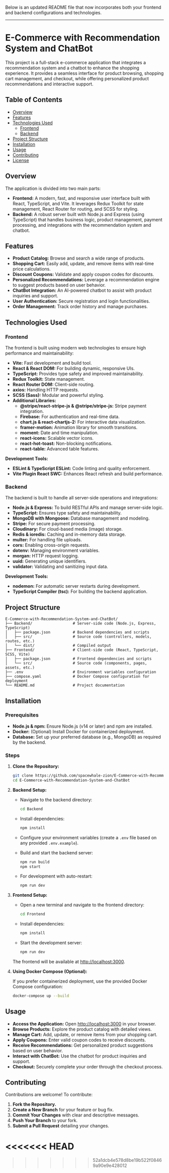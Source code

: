 Below is an updated README file that now incorporates both your frontend and backend configurations and technologies.

---

# E-Commerce with Recommendation System and ChatBot

This project is a full-stack e-commerce application that integrates a recommendation system and a chatbot to enhance the shopping experience. It provides a seamless interface for product browsing, shopping cart management, and checkout, while offering personalized product recommendations and interactive support.

## Table of Contents

- [Overview](#overview)
- [Features](#features)
- [Technologies Used](#technologies-used)
  - [Frontend](#frontend)
  - [Backend](#backend)
- [Project Structure](#project-structure)
- [Installation](#installation)
- [Usage](#usage)
- [Contributing](#contributing)
- [License](#license)

## Overview

The application is divided into two main parts:

- **Frontend:** A modern, fast, and responsive user interface built with React, TypeScript, and Vite. It leverages Redux Toolkit for state management, React Router for routing, and SCSS for styling.
- **Backend:** A robust server built with Node.js and Express (using TypeScript) that handles business logic, product management, payment processing, and integrations with the recommendation system and chatbot.

## Features

- **Product Catalog:** Browse and search a wide range of products.
- **Shopping Cart:** Easily add, update, and remove items with real-time price calculations.
- **Discount Coupons:** Validate and apply coupon codes for discounts.
- **Personalized Recommendations:** Leverage a recommendation engine to suggest products based on user behavior.
- **ChatBot Integration:** An AI-powered chatbot to assist with product inquiries and support.
- **User Authentication:** Secure registration and login functionalities.
- **Order Management:** Track order history and manage purchases.

## Technologies Used

### Frontend

The frontend is built using modern web technologies to ensure high performance and maintainability:

- **Vite:** Fast development and build tool.
- **React & React DOM:** For building dynamic, responsive UIs.
- **TypeScript:** Provides type safety and improved maintainability.
- **Redux Toolkit:** State management.
- **React Router DOM:** Client-side routing.
- **axios:** Handling HTTP requests.
- **SCSS (Sass):** Modular and powerful styling.
- **Additional Libraries:**
  - **@stripe/react-stripe-js & @stripe/stripe-js:** Stripe payment integration.
  - **Firebase:** For authentication and real-time data.
  - **chart.js & react-chartjs-2:** For interactive data visualization.
  - **framer-motion:** Animation library for smooth transitions.
  - **moment:** Date and time manipulation.
  - **react-icons:** Scalable vector icons.
  - **react-hot-toast:** Non-blocking notifications.
  - **react-table:** Advanced table features.

**Development Tools:**

- **ESLint & TypeScript ESLint:** Code linting and quality enforcement.
- **Vite Plugin React SWC:** Enhances React refresh and build performance.

### Backend

The backend is built to handle all server-side operations and integrations:

- **Node.js & Express:** To build RESTful APIs and manage server-side logic.
- **TypeScript:** Ensures type safety and maintainability.
- **MongoDB with Mongoose:** Database management and modeling.
- **Stripe:** For secure payment processing.
- **Cloudinary:** For cloud-based media (image) storage.
- **Redis & ioredis:** Caching and in-memory data storage.
- **multer:** For handling file uploads.
- **cors:** Enabling cross-origin requests.
- **dotenv:** Managing environment variables.
- **morgan:** HTTP request logging.
- **uuid:** Generating unique identifiers.
- **validator:** Validating and sanitizing input data.

**Development Tools:**

- **nodemon:** For automatic server restarts during development.
- **TypeScript Compiler (tsc):** For building the backend application.

## Project Structure

```
E-Commerce-with-Recommendation-System-and-ChatBot/
├── Backend/                  # Server-side code (Node.js, Express, TypeScript)
│   ├── package.json          # Backend dependencies and scripts
│   ├── src/                  # Source code (controllers, models, routes, etc.)
│   └── dist/                 # Compiled output
├── Frontend/                 # Client-side code (React, TypeScript, SCSS, Vite)
│   ├── package.json          # Frontend dependencies and scripts
│   └── src/                  # Source code (components, pages, assets, etc.)
├── .env                      # Environment variables configuration
├── compose.yaml              # Docker Compose configuration for deployment
└── README.md                 # Project documentation
```

## Installation

### Prerequisites

- **Node.js & npm:** Ensure Node.js (v14 or later) and npm are installed.
- **Docker:** (Optional) Install Docker for containerized deployment.
- **Database:** Set up your preferred database (e.g., MongoDB) as required by the backend.

### Steps

1. **Clone the Repository:**

   ```bash
   git clone https://github.com/spacewhale-zion/E-Commerce-with-Recommendation-System-and-ChatBot.git
   cd E-Commerce-with-Recommendation-System-and-ChatBot
   ```

2. **Backend Setup:**

   - Navigate to the backend directory:

     ```bash
     cd Backend
     ```

   - Install dependencies:

     ```bash
     npm install
     ```

   - Configure your environment variables (create a `.env` file based on any provided `.env.example`).

   - Build and start the backend server:

     ```bash
     npm run build
     npm start
     ```

   - For development with auto-restart:

     ```bash
     npm run dev
     ```

3. **Frontend Setup:**

   - Open a new terminal and navigate to the frontend directory:

     ```bash
     cd Frontend
     ```

   - Install dependencies:

     ```bash
     npm install
     ```

   - Start the development server:

     ```bash
     npm run dev
     ```

   The frontend will be available at [http://localhost:3000](http://localhost:3000).

4. **Using Docker Compose (Optional):**

   If you prefer containerized deployment, use the provided Docker Compose configuration:

   ```bash
   docker-compose up --build
   ```

## Usage

- **Access the Application:** Open [http://localhost:3000](http://localhost:3000) in your browser.
- **Browse Products:** Explore the product catalog with detailed views.
- **Manage Cart:** Add, update, or remove items from your shopping cart.
- **Apply Coupons:** Enter valid coupon codes to receive discounts.
- **Receive Recommendations:** Get personalized product suggestions based on user behavior.
- **Interact with ChatBot:** Use the chatbot for product inquiries and support.
- **Checkout:** Securely complete your order through the checkout process.

## Contributing

Contributions are welcome! To contribute:

1. **Fork the Repository.**
2. **Create a New Branch** for your feature or bug fix.
3. **Commit Your Changes** with clear and descriptive messages.
4. **Push Your Branch** to your fork.
5. **Submit a Pull Request** detailing your changes.

<<<<<<< HEAD
=======

>>>>>>> 52a1dcb4e578d8be19b522f08469a90e9e428012
